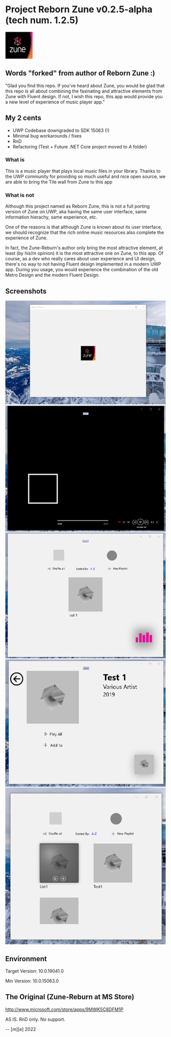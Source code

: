 # Project Reborn Zune v0.2.5-alpha (tech num. 1.2.5)
![Zune Logo](Artwork/Zune-Reburn.png)

## Words "forked" from author of Reborn Zune :)
"Glad you find this repo. If you've heard about Zune, you would be glad that this repo is all about 
combining the fasinating and attractive elements from Zune with Fluent design.
If not, I wish this repo, this app would provide you a new level of experience of music player app."

## My 2 cents
- UWP Codebase downgraded to SDK 15063 (!)
- Minimal bug workarounds / fixes
- RnD
- Refactoring (Test + Future .NET Core project moved to _A_ folder)


### What is
This is a music player that plays local music files in your library. 
Thanks to the UWP community for providing so much useful and nice open source, 
we are able to bring the Tile wall from Zune to this app

### What is not
Although this project named as Reborn Zune, this is not a full porting version of Zune on UWP, 
aka having the same user interface, same information hierachy, same experience, etc.

One of the reasons is that although Zune is known about its user interface, 
we should recognize that the rich online music resources also complete the experience of Zune.

In fact, the Zune-Reburn's author only bring the most attractive element, 
at least (by his/m opinion) it is the most attractive one on Zune, to this app. 
Of course, as a dev who really cares about user experience and UI design, 
there's no way to not having Fluent design implemented in a modern UWP app. 
During you usage, you would experience the combination of the old Metro Design 
and the modern Fluent Design.

## Screenshots
![Pic 1](Images/shot1.png)
![Pic 2](Images/shot2.png)
![Pic 3](Images/shot3.png)
![Pic 4](Images/shot4.png)
![Pic 5](Images/shot5.png)

## Environment
Target Version: 10.0.19041.0

Min Version: 10.0.15063.0 

## The Original (Zune-Reburn at MS Store) 
http://www.microsoft.com/store/apps/9MWK5C8DFM1P


AS IS. RnD only. No support.

-- [m][e] 2022
